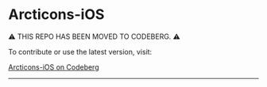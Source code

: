 # Arcticons-iOS

⚠️ THIS REPO HAS BEEN MOVED TO CODEBERG. ⚠️

To contribute or use the latest version, visit:

[Arcticons-iOS on Codeberg](https://codeberg.org/Arcticons/Arcticons-iOS)

--------
